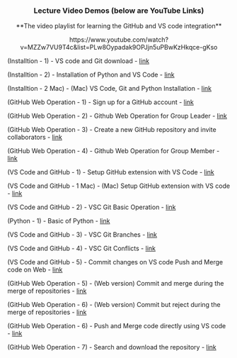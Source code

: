 
<p align="center">
  <h3 align="center">Lecture Video Demos (below are YouTube Links)</h3>
</p>


<p align="center">
**The video playlist for learning the GitHub and VS code integration**

 <p align="center">
https://www.youtube.com/watch?v=MZZw7VU9T4c&list=PLw8Oypadak9OPJjn5uPBwKzHkqce-gKso


   

  
(Installtion - 1) - VS code and Git download - [link](https://youtu.be/MZZw7VU9T4c)

(Installtion - 2) - Installation of Python and VS Code - [link](https://youtu.be/wJEZO8M2j4Q)

(Installtion - 2 Mac) - (Mac) VS Code, Git and Python Installation - [link](https://youtu.be/p-joFbfB57c)

(GitHub Web Operation - 1) - Sign up for a GitHub account - [link](https://youtu.be/djwgi6YpZWY)

(GitHub Web Operation - 2) - Github Web Operation for Group Leader - [link](https://youtu.be/xmy9UaXZqAI)

(GitHub Web Operation - 3) - Create a new GitHub repository and invite collaborators - [link](https://youtu.be/fD6x3wborEI)

(GitHub Web Operation - 4) - Github Web Operation for Group Member - [link](https://youtu.be/xVtcexks7EA)

(VS Code and GitHub - 1) - Setup GitHub extension with VS Code - [link](https://youtu.be/GXbxHbjJQDc)

(VS Code and GitHub - 1 Mac) - (Mac) Setup GitHub extension with VS code - [link](https://youtu.be/iUyr8iG1G8k)

(VS Code and GitHub - 2) - VSC Git Basic Operation - [link](https://youtu.be/juEEJkgq6fI)

(Python - 1) - Basic of Python - [link](https://youtu.be/rrexaHdRXL4)

(VS Code and GitHub - 3) - VSC Git Branches - [link](https://youtu.be/5qUDlFg5gAM)

(VS Code and GitHub - 4) - VSC Git Conflicts - [link](https://youtu.be/4JrCfXhmavg)

(VS Code and GitHub - 5) - Commit changes on VS code Push and Merge code on Web - [link](https://youtu.be/34bSuMcdHP4)

(GitHub Web Operation - 5) - (Web version) Commit and merge during the merge of repositories - [link](https://youtu.be/34bSuMcdHP4)

(GitHub Web Operation - 6) - (Web version) Commit but reject during the merge of repositories - [link](https://youtu.be/6zPyvGKE804)

(GitHub Web Operation - 6) - Push and Merge code directly using VS code - [link](https://youtu.be/dSWB5QCUdpE)

(GitHub Web Operation - 7) - Search and download the repository - [link](https://youtu.be/5rtr63yCO0c)
  
